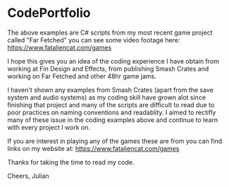 # CodePortfolio
The above examples are C# scripts from my most recent game project called "Far Fetched" you can see some video footage here: https://www.fataliencat.com/games

I hope this gives you an idea of the coding experience I have obtain from working at Fin Design and Effects, from publishing Smash Crates and working on Far Fetched and other 48hr game jams. 

I haven't shown any examples from Smash Crates (apart from the save system and audio systems) as my coding skill have grown alot since finishing that project and many of the scripts are difficult to read due to poor practices on naming conventions and readablity. 
I aimed to rectifly many of these issue in the coding examples above and continue to learn with every project I work on.

If you are interest in playing any of the games these are from you can find links on my website at: https://www.fataliencat.com/games

Thanks for taking the time to read my code.

Cheers, 
Julian
